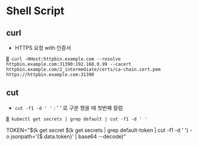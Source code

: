 # Shell Script


## curl

* HTTPS 요청 with 인증서
~~~
▒ curl -HHost:httpbin.example.com --resolve httpbin.example.com:31390:192.168.0.99 --cacert httpbin.example.com/2_intermediate/certs/ca-chain.cert.pem https://httpbin.example.com:31390
~~~

## cut

* `cut -f1 -d ' '` : ' ' 로 구분 했을 때 첫번째 컬럼
~~~
▒ kubectl get secrets | grep default | cut -f1 -d ' '
~~~




TOKEN="$(k get secret $(k get secrets | grep default-token | cut -f1 -d ' ') -o jsonpath='{$.data.token}' | base64 --decode)"